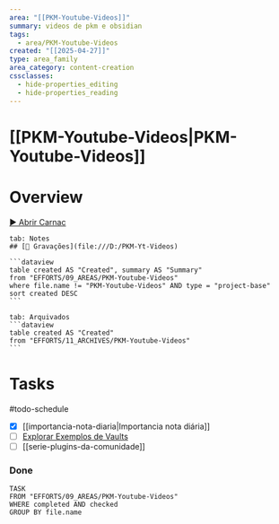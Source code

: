 ```yaml
---
area: "[[PKM-Youtube-Videos]]"
summary: videos de pkm e obsidian
tags:
  - area/PKM-Youtube-Videos
created: "[[2025-04-27]]"
type: area_family
area_category: content-creation
cssclasses:
  - hide-properties_editing
  - hide-properties_reading
---
```

# [[PKM-Youtube-Videos|PKM-Youtube-Videos]]

# Overview


 [▶️  Abrir Carnac](file:///C:/Users/desktop/Documents/Release/Carnac.exe)


````tabs
tab: Notes
## [📁 Gravações](file:///D:/PKM-Yt-Videos)

```dataview
table created AS "Created", summary AS "Summary"
from "EFFORTS/09_AREAS/PKM-Youtube-Videos"
where file.name != "PKM-Youtube-Videos" AND type = "project-base"
sort created DESC
```

tab: Arquivados
```dataview
table created AS "Created"
from "EFFORTS/11_ARCHIVES/PKM-Youtube-Videos" 
```
````

# Tasks

#todo-schedule 
- [x] [[importancia-nota-diaria|Importancia nota diária]]
- [ ] [Explorar Exemplos de Vaults](https://discord.com/channels/686053708261228577/1279147107298705493)
- [ ] [[serie-plugins-da-comunidade]]

### Done
```dataview
TASK
FROM "EFFORTS/09_AREAS/PKM-Youtube-Videos"
WHERE completed AND checked
GROUP BY file.name


```




